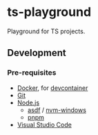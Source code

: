 # ts-playground

Playground for TS projects.

## Development

### Pre-requisites

- [Docker](https://docs.docker.com/get-docker/), for
  [devcontainer](https://code.visualstudio.com/docs/devcontainers/containers)
- [Git](https://git-scm.com/downloads)
- [Node.js](https://nodejs.org/en/download/)
  - [asdf](https://asdf-vm.com/) /
    [nvm-windows](https://github.com/coreybutler/nvm-windows)
  - [pnpm](https://pnpm.io/installation#using-corepack)
- [Visual Studio Code](https://code.visualstudio.com/download)
